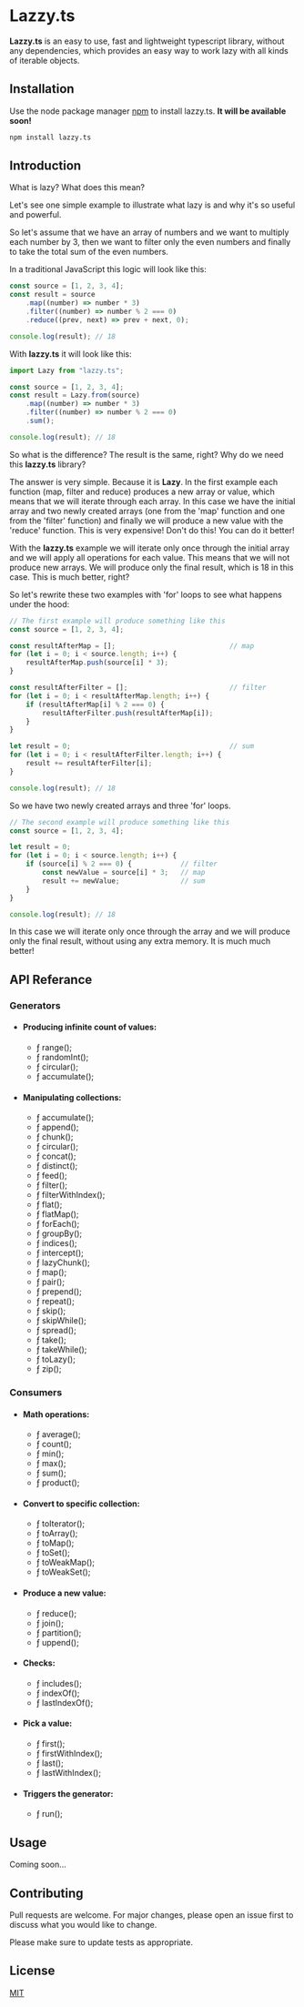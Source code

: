# Lazzy.ts

**Lazzy.ts** is an easy to use, fast and lightweight typescript library, without any dependencies, which provides an easy way to work lazy with all kinds of iterable objects.

## Installation

Use the node package manager [npm](https://www.npmjs.com/package/lazzy.ts) to install lazzy.ts.
**It will be available soon!**
```bash
npm install lazzy.ts
```

## Introduction

What is lazy? What does this mean?

Let's see one simple example to illustrate what lazy is and why it's so useful and powerful.

So let's assume that we have an array of numbers and we want to multiply each number by 3, then we want to filter only the even numbers and finally to take the total sum of the even numbers.

In a traditional JavaScript this logic will look like this:

```typescript
const source = [1, 2, 3, 4];
const result = source
    .map((number) => number * 3)
    .filter((number) => number % 2 === 0)
    .reduce((prev, next) => prev + next, 0);

console.log(result); // 18
```

With **lazzy.ts** it will look like this:

```typescript
import Lazy from "lazzy.ts";

const source = [1, 2, 3, 4];
const result = Lazy.from(source)
    .map((number) => number * 3)
    .filter((number) => number % 2 === 0)
    .sum();

console.log(result); // 18
```

So what is the difference? The result is the same, right? Why do we need this **lazzy.ts** library?

The answer is very simple. Because it is **Lazy**.
In the first example each function (map, filter and reduce) produces a new array or value, which means that we will iterate through each array. In this case we have the initial array and two newly created arrays (one from the 'map' function and one from the 'filter' function) and finally we will produce a new value with the 'reduce' function. This is very expensive! Don't do this! You can do it better!

With the **lazzy.ts** example we will iterate only once through the initial array and we will apply all operations for each value. This means that we will not produce new arrays. We will produce only the final result, which is 18 in this case. This is much better, right?

So let's rewrite these two examples with 'for' loops to see what happens under the hood:

```typescript
// The first example will produce something like this
const source = [1, 2, 3, 4];

const resultAfterMap = [];                            // map
for (let i = 0; i < source.length; i++) {
    resultAfterMap.push(source[i] * 3);
}

const resultAfterFilter = [];                         // filter
for (let i = 0; i < resultAfterMap.length; i++) {
    if (resultAfterMap[i] % 2 === 0) {
        resultAfterFilter.push(resultAfterMap[i]);
    }
}

let result = 0;                                       // sum
for (let i = 0; i < resultAfterFilter.length; i++) {
    result += resultAfterFilter[i];
}

console.log(result); // 18
```

So we have two newly created arrays and three 'for' loops.

```typescript
// The second example will produce something like this
const source = [1, 2, 3, 4];

let result = 0;
for (let i = 0; i < source.length; i++) {
    if (source[i] % 2 === 0) {            // filter
        const newValue = source[i] * 3;   // map
        result += newValue;               // sum
    }
}

console.log(result); // 18
```

In this case we will iterate only once through the array and we will produce only the final result, without using any extra memory. It is much much better!

## API Referance

### Generators

-   #### Producing infinite count of values:

    -   ƒ range();
    -   ƒ randomInt();
    -   ƒ circular();
    -   ƒ accumulate();

-   #### Manipulating collections:
    -   ƒ accumulate();
    -   ƒ append();
    -   ƒ chunk();
    -   ƒ circular();
    -   ƒ concat();
    -   ƒ distinct();
    -   ƒ feed();
    -   ƒ filter();
    -   ƒ filterWithIndex();
    -   ƒ flat();
    -   ƒ flatMap();
    -   ƒ forEach();
    -   ƒ groupBy();
    -   ƒ indices();
    -   ƒ intercept();
    -   ƒ lazyChunk();
    -   ƒ map();
    -   ƒ pair();
    -   ƒ prepend();
    -   ƒ repeat();
    -   ƒ skip();
    -   ƒ skipWhile();
    -   ƒ spread();
    -   ƒ take();
    -   ƒ takeWhile();
    -   ƒ toLazy();
    -   ƒ zip();

### Consumers

-   #### Math operations:

    -   ƒ average();
    -   ƒ count();
    -   ƒ min();
    -   ƒ max();
    -   ƒ sum();
    -   ƒ product();

-   #### Convert to specific collection:

    -   ƒ toIterator();
    -   ƒ toArray();
    -   ƒ toMap();
    -   ƒ toSet();
    -   ƒ toWeakMap();
    -   ƒ toWeakSet();

-   #### Produce a new value:

    -   ƒ reduce();
    -   ƒ join();
    -   ƒ partition();
    -   ƒ uppend();

-   #### Checks:

    -   ƒ includes();
    -   ƒ indexOf();
    -   ƒ lastIndexOf();

-   #### Pick a value:

    -   ƒ first();
    -   ƒ firstWithIndex();
    -   ƒ last();
    -   ƒ lastWithIndex();

-   #### Triggers the generator:
    -   ƒ run();

## Usage

Coming soon...

## Contributing

Pull requests are welcome. For major changes, please open an issue first to discuss what you would like to change.

Please make sure to update tests as appropriate.

## License

[MIT](https://choosealicense.com/licenses/mit/)
